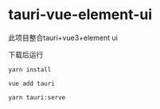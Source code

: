 # tauri-vue-element-ui

此项目整合tauri+vue3+element ui

下载后运行
```node
yarn install

vue add tauri

yarn tauri:serve
```

